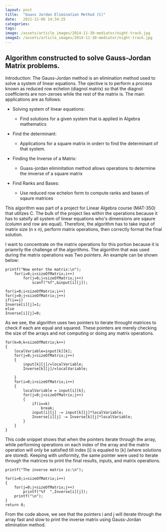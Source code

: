 ```yaml
---
layout: post
title:  "Guass Jordan Elimination Method (C)"
date:   2021-12-06 14:34:25
categories: 
tags: 
image: /assets/article_images/2014-11-30-mediator/night-track.jpg
image2: /assets/article_images/2014-11-30-mediator/night-track.jpg
---
```


## Algorithm constructed to solve Gauss-Jordan Matrix problems.

Introduction: The Gauss-Jordan method is an elimination method used to solve a system of linear equations. The ojective is to perform a process known as reduced row echelon (diagnol matrix) so that the diagnol coefficients are non-zeroes while the rest of the matrix is. The main applications are as follows: 
  * Solving system of linear equations:
    * Find solutions for a given system that is applied in Algebra mathematics
  
  * Find the determinant:
    * Applications for a square matrix in orderr to find the determinant of that system.
  
  * Finding the Inverse of a Matrix:
    * Guass-jordan eliminitation method allows operations to determine the imverse of a square matrix
  
  * Find Ranks and Bases:
    * Use reduced row echelon form to compute ranks and bases of sqaure matrices

This algorithm was part of a project for Linear Algebra course (MAT-350) that utilizes C. The bulk of the project lies within the operations because it has to satsify all system of linear equations who's dimensions are sqaure (column and row are equal). Therefore, the algorithm has to take input of matrix size (n x n), perform matrix operations, then correctly format the final solution. 

I want to concentrate on the matrix operations for this portion because it is priamrily the challenge of the algorithms. The algorithm that was used during the matrix operations was Two pointers. An example can be shown below:


	printf("Now enter the matrix:\n");						
		for(i=0;i<sizeOfMatrix;i++)
			for(j=0;j<sizeOfMatrix;j++)
				scanf("%f",&input[i][j]);

	for(i=0;i<sizeOfMatrix;i++)									
	for(j=0;j<sizeOfMatrix;j++)							
	if(i==j)										
	Inverse[i][j]=1;									
	else											
	Inverse[i][j]=0;
	
	
As we see, the algorithm uses two pointers to iterate throught matrices to check if each are equal and squared. These pointers are merely checking the size of the arrays and not computing or doing any matrix operations. 
	
	
	for(k=0;k<sizeOfMatrix;k++)									 
	{														
		localVariable=input[k][k];										
		for(j=0;j<sizeOfMatrix;j++)								
		{
			input[k][j]/=localVariable;									
			Inverse[k][j]/=localVariable;									

		}													
		for(i=0;i<sizeOfMatrix;i++)									
		{
			localVariable = input[i][k];									
			for(j=0;j<sizeOfMatrix;j++)							
			{												
				if(i==k)
					break;									
				input[i][j] -= input[k][j]*localVariable;						
				Inverse[i][j] -= Inverse[k][j]*localVariable;						
			}
		}
	}
	
	
This code snippet shows that when the pointers iterate through the array, while performing operations on each index of the array and the matrix operation will only be satisfied till index [i] is equaled to [k] (where solutions are stored). Keeping with uniformity, the same pointer were used to iterate through the matrices to print the final results, inputs, and matrix operations.
	
	
	printf("The inverse matrix is:\n");				

	for(i=0;i<sizeOfMatrix;i++)
	{
		for(j=0;j<sizeOfMatrix;j++)
			printf("%f	",Inverse[i][j]);
		printf("\n");
	}
	return 0;
	
	
From the code above, we see that the pointers i and j will iterate through the array fast and slow to print the inverse matrix using Gauss-Jordan elimination method.
